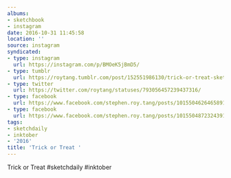 ```yaml
---
albums:
- sketchbook
- instagram
date: 2016-10-31 11:45:58
location: ''
source: instagram
syndicated:
- type: instagram
  url: https://instagram.com/p/BMOeK5jBmD5/
- type: tumblr
  url: https://roytang.tumblr.com/post/152551986130/trick-or-treat-sketchdaily-inktober
- type: twitter
  url: https://twitter.com/roytang/statuses/793056457239437316/
- type: facebook
  url: https://www.facebook.com/stephen.roy.tang/posts/10155046264658912:1
- type: facebook
  url: https://www.facebook.com/stephen.roy.tang/posts/10155048723243912
tags:
- sketchdaily
- inktober
- '2016'
title: 'Trick or Treat '
---
```


Trick or Treat #sketchdaily #inktober